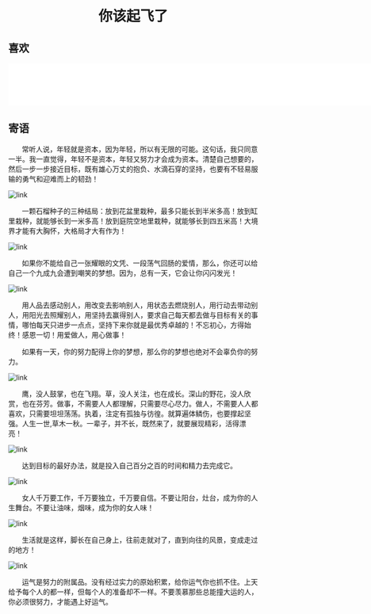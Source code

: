 <center><h1><font face="STCAIYUN">你该起飞了</font></h1></center>

## 喜欢
<iframe frameborder="no" border="0" marginwidth="0" marginheight="0" width=825 height=86 src="//music.163.com/outchain/player?type=2&id=554242032&auto=1&height=66"></iframe>

## 寄语
&#160; &#160; &#160; &#160;常听人说，年轻就是资本，因为年轻，所以有无限的可能。这句话，我只同意一半。我一直觉得，年轻不是资本，年轻又努力才会成为资本。清楚自己想要的，然后一步一步接近目标，既有雄心万丈的抱负、水滴石穿的坚持，也要有不轻易服输的勇气和迎难而上的韧劲！

![link](./pictures/index/p1.png)

&#160; &#160; &#160; &#160;一颗石榴种子的三种结局：放到花盆里栽种，最多只能长到半米多高！放到缸里栽种，就能够长到一米多高！放到庭院空地里栽种，就能够长到四五米高！大境界才能有大胸怀，大格局才大有作为！

![link](./pictures/index/p2.png)

&#160; &#160; &#160; &#160;如果你不能给自己一张耀眼的文凭、一段荡气回肠的爱情，那么，你还可以给自己一个九成九会遭到嘲笑的梦想。因为，总有一天，它会让你闪闪发光！

![link](./pictures/index/p3.png)

&#160; &#160; &#160; &#160;用人品去感动别人，用改变去影响别人，用状态去燃烧别人，用行动去带动别人，用阳光去照耀别人，用坚持去赢得别人，要求自己每天都去做与目标有关的事情，哪怕每天只进步一点点，坚持下来你就是最优秀卓越的！不忘初心，方得始终！感恩一切！用爱做人，用心做事！

&#160; &#160; &#160; &#160;如果有一天，你的努力配得上你的梦想，那么你的梦想也绝对不会辜负你的努力。

![link](./pictures/index/p4.png)

&#160; &#160; &#160; &#160;鹰，没人鼓掌，也在飞翔。草，没人关注，也在成长。深山的野花，没人欣赏，也在芬芳。做事，不需要人人都理解，只需要尽心尽力。做人，不需要人人都喜欢，只需要坦坦荡荡。执着，注定有孤独与彷徨。就算遍体鳞伤，也要撑起坚强。人生一世,草木一秋。一辈子，并不长，既然来了，就要展现精彩，活得漂亮！

![link](./pictures/index/p5.png)

&#160; &#160; &#160; &#160;达到目标的最好办法，就是投入自己百分之百的时间和精力去完成它。

![link](./pictures/index/p6.png)

&#160; &#160; &#160; &#160;女人千万要工作，千万要独立，千万要自信。不要让阳台，灶台，成为你的人生舞台。不要让油味，烟味，成为你的女人味！

![link](./pictures/index/p7.png)


&#160; &#160; &#160; &#160;生活就是这样，脚长在自己身上，往前走就对了，直到向往的风景，变成走过的地方！

![link](./pictures/index/p8.png)

&#160; &#160; &#160; &#160;运气是努力的附属品。没有经过实力的原始积累，给你运气你也抓不住。上天给予每个人的都一样，但每个人的准备却不一样。不要羡慕那些总能撞大运的人，你必须很努力，才能遇上好运气。
